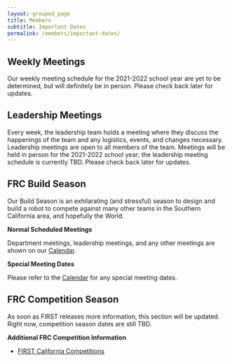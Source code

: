 ```yaml
---
layout: grouped_page
title: Members
subtitle: Important Dates
permalink: /members/important-dates/
---
```


## Weekly Meetings

Our weekly meeting schedule for the 2021-2022 school year are yet to be determined, but will definitely be in person. Please check back later for updates. 

<!-- 
This year, our meetings are all currently online and held through Slack, Google Meet, and/or Discord. See our calendar for specific dates!
However, we have just been allowed to meet on the CCA campus in our workshop! Visit the Members page for the Reopening Plan and requirements.
During a normal year, preseason (which runs from fall to the beginning of winter break), our team meets on Mondays, Thursdays, and Fridays from 3:00 pm - 6:00 pm to further our skills, work on build projects, plan events, and more. Check out our calendar for specifics.
-->

## Leadership Meetings

Every week, the leadership team holds a meeting where they discuss the happenings of the team and any logistics, events, and changes necessary. Leadership meetings are open to all members of the team. Meetings will be held in person for the 2021-2022 school year; the leadership meeting schedule is currently TBD. Please check back later for updates. 

<!--
**Leadership Tentative Self-Nominations Open:** May 4th, 2021

**Leadership Self-Nominations Close:** May 20th, 2021

**Election Day:** TBD, 2021
-->

## FRC Build Season

Our Build Season is an exhilarating (and stressful) season to design and build a robot to compete against many other teams in the Southern California area, and hopefully the World.
<!--
For the 2020-2021 school year, Build Season/Kickoff begins on Saturday, January 8, 2022 at 10:00 AM Eastern Time (ET), or 7:00 AM PST, with the game reveal. 
-->

**Normal Scheduled Meetings**  

Department meetings, leadership meetings, and any other meetings are shown on our [Calendar](http://team3128.org/members/calendar).

**Special Meeting Dates**  

Please refer to the [Calendar](http://team3128.org/members/calendar) for any special meeting dates.

## FRC Competition Season

As soon as FIRST releases more information, this section will be updated. Right now, competition season dates are still TBD.

**Additional FRC Competition Information**
+ [FIRST California Competitions](http://cafirst.org/programs/first-robotics-competition/)
